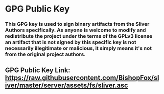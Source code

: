 # GPG Public Key

### This GPG key is used to sign binary artifacts from the Sliver Authors specifically. As anyone is welcome to modify and redistribute the project under the terms of the GPLv3 license an artifact that is not signed by this specific key is not necessarily illegitimate or malicious, it simply means it's not from the original project authors.

## GPG Public Key Link: https://raw.githubusercontent.com/BishopFox/sliver/master/server/assets/fs/sliver.asc
